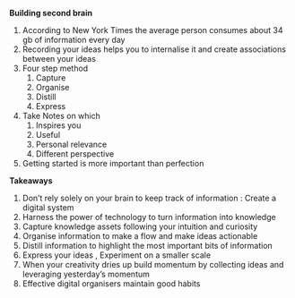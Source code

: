 
**Building second brain**

1. According to New York Times the average person consumes about  34 gb of information every day 
2. Recording your ideas helps you to internalise it and create associations between your ideas
3. Four step method
   1. Capture
   2. Organise
   3. Distill
   4. Express 
4. Take Notes on which
   1. Inspires you
   2. Useful
   3. Personal relevance 
   4. Different perspective 
5. Getting started is more important than perfection 

**Takeaways**
1. Don’t rely solely on your brain to keep track of information : Create a digital system 
2. Harness the power of technology to turn information into knowledge 
3. Capture knowledge assets following your intuition and curiosity 
4. Organise information to make a flow and make ideas actionable 
5. Distill information to highlight the most important bits of information 
6. Express your ideas , Experiment on a smaller scale
7. When your creativity dries up build momentum by collecting ideas and leveraging yesterday’s momentum 
8. Effective digital organisers maintain good habits 
